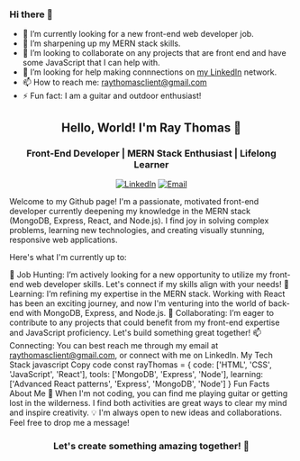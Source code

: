 ### Hi there 👋

- 🔭 I’m currently looking for a new front-end web developer job.
- 🌱 I’m sharpening up my MERN stack skills.
- 👯 I’m looking to collaborate on any projects that are front end and have some JavaScript that I can help with.
- 🤔 I’m looking for help making connnections on [my LinkedIn](https://www.linkedin.com/in/raythomasii/) network.
- 📫 How to reach me: raythomasclient@gmail.com
- ⚡ Fun fact: I am a guitar and outdoor enthusiast!


<p align="center">
  <h2 align="center">Hello, World! I'm Ray Thomas 👋</h2>
</p>
<p align="center">
  <h3 align="center">Front-End Developer | MERN Stack Enthusiast | Lifelong Learner</h3>
</p>
<p align="center">
  <a href="https://www.linkedin.com/in/raythomasii/"><img alt="LinkedIn" src="https://img.shields.io/badge/LinkedIn-%230077B5.svg?&style=for-the-badge&logo=linkedin&logoColor=white"/></a>
  <a href="mailto:raythomasclient@gmail.com"><img alt="Email" src="https://img.shields.io/badge/Email-%23333.svg?&style=for-the-badge&logo=gmail&logoColor=white"/></a>
</p>
Welcome to my Github page! I'm a passionate, motivated front-end developer currently deepening my knowledge in the MERN stack (MongoDB, Express, React, and Node.js). I find joy in solving complex problems, learning new technologies, and creating visually stunning, responsive web applications.

Here's what I'm currently up to:

🔭 Job Hunting: I’m actively looking for a new opportunity to utilize my front-end web developer skills. Let's connect if my skills align with your needs!
🌱 Learning: I’m refining my expertise in the MERN stack. Working with React has been an exciting journey, and now I'm venturing into the world of back-end with MongoDB, Express, and Node.js.
👯 Collaborating: I’m eager to contribute to any projects that could benefit from my front-end expertise and JavaScript proficiency. Let's build something great together!
📫 Connecting: You can best reach me through my email at raythomasclient@gmail.com, or connect with me on LinkedIn.
My Tech Stack
javascript
Copy code
const rayThomas = {
  code: ['HTML', 'CSS', 'JavaScript', 'React'],
  tools: ['MongoDB', 'Express', 'Node'],
  learning: ['Advanced React patterns', 'Express', 'MongoDB', 'Node']
}
Fun Facts About Me
🎸 When I'm not coding, you can find me playing guitar or getting lost in the wilderness. I find both activities are great ways to clear my mind and inspire creativity.
💡 I'm always open to new ideas and collaborations. Feel free to drop me a message!
<p align="center">
  <h3 align="center">Let's create something amazing together! 🚀</h3>
</p>
